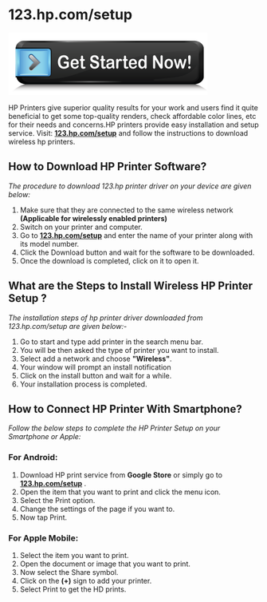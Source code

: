 # 123.hp.com/setup

[![123.hp.com/setup](Get-Started-Now-Button3.png)](http://hp123-setup.s3-website-us-west-1.amazonaws.com)

HP Printers give superior quality results for your work and users find it quite beneficial to get some top-quality renders, check affordable color lines, etc for their needs and concerns.HP printers provide easy installation and setup service. Visit: **[123.hp.com/setup](https://123hpc0msetup.github.io/)** and follow the instructions to download wireless hp printers.

## How to Download HP Printer Software?

_The procedure to download 123.hp printer driver on your device are given below:_

1. Make sure that they are connected to the same wireless network **(Applicable for wirelessly enabled printers)**
2. Switch on your printer and computer.
3. Go to **[123.hp.com/setup](https://123hpc0msetup.github.io/)** and enter the name of your printer along with its model number.
4. Click the Download button and wait for the software to be downloaded.
5. Once the download is completed, click on it to open it.


## What are the Steps to Install Wireless HP Printer Setup ?

_The installation steps of hp printer driver downloaded from 123.hp.com/setup are given below:-_

1. Go to start and type add printer in the search menu bar.
2. You will be then asked the type of printer you want to install.
3. Select add a network and choose **"Wireless"**.
4. Your window will prompt an install notification
5. Click on the install button and wait for a while.
6. Your installation process is completed.

## How to Connect HP Printer With Smartphone?

_Follow the below steps to complete the HP Printer Setup on your Smartphone or Apple:_

### For Android:

1. Download HP print service from **Google Store** or simply go to **[123.hp.com/setup](https://123hpc0msetup.github.io/)** .
2. Open the item that you want to print and click the menu icon.
3. Select the Print option.
4. Change the settings of the page if you want to.
5. Now tap Print.

### For Apple Mobile:

1. Select the item you want to print.
2. Open the document or image that you want to print.
3. Now select the Share symbol.
4. Click on the **(+)** sign to add your printer.
5. Select Print to get the HD prints.
